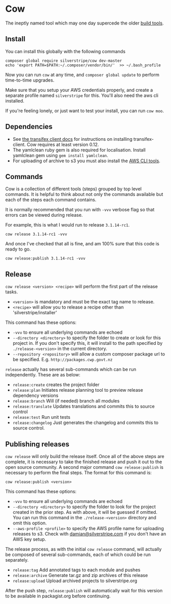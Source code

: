 # Cow

The ineptly named tool which may one day supercede the older [build tools](https://github.com/silverstripe/silverstripe-buildtools).

## Install

You can install this globally with the following commands

```
composer global require silverstripe/cow dev-master
echo 'export PATH=$PATH:~/.composer/vendor/bin/'  >> ~/.bash_profile
```

Now you can run `cow` at any time, and `composer global update` to perform time-to-time upgrades.

Make sure that you setup your AWS credentials properly, and create a separate profile named `silverstripe`
for this. You'll also need the aws cli installed.

If you're feeling lonely, or just want to test your install, you can run `cow moo`.

## Dependencies

* See [the transifex client docs](https://github.com/transifex/transifex-client) for instructions on
  installing transifex-client. Cow requires at least version 0.12.
* The yamlclean ruby gem is also required for localisation. Install yamlclean gem using `gem install yamlclean`.
* For uploading of archive to s3 you must also install the
  [AWS CLI tools](http://docs.aws.amazon.com/cli/latest/userguide/installing.html).

## Commands

Cow is a collection of different tools (steps) grouped by top level commands. It is helpful to think about
not only the commands available but each of the steps each command contains.

It is normally recommended that you run with `-vvv` verbose flag so that errors can be viewed during release.

For example, this is what I would run to release `3.1.14-rc1`.

```
cow release 3.1.14-rc1 -vvv
```

And once I've checked that all is fine, and am 100% sure that this code is ready to go.

```
cow release:publish 3.1.14-rc1 -vvv
```

## Release

`cow release <version> <recipe>` will perform the first part of the release tasks.

* `<version>` is mandatory and must be the exact tag name to release.
* `<recipe>` will allow you to release a recipe other than 'silverstripe/installer'

This command has these options:

* `-vvv` to ensure all underlying commands are echoed
* `--directory <directory>` to specify the folder to create or look for this project in. If you don't specify this,
it will install to the path specified by `./release-<version>` in the current directory.
* `--repository <repository>` will allow a custom composer package url to be specified. E.g. `http://packages.cwp.govt.nz`

`release` actually has several sub-commands which can be run independently. These are as below:

* `release:create` creates the project folder
* `release:plan` Initiates release planning tool to preview release dependency versions
* `release:branch` Will (if needed) branch all modules
* `release:translate` Updates translations and commits this to source control
* `release:test` Run unit tests
* `release:changelog` Just generates the changelog and commits this to source control.

## Publishing releases

`cow release` will only build the release itself. Once all of the above steps are complete, it is necessary
to take the finished release and push it out to the open source community. A second major command `cow release:publish`
is necessary to perform the final steps. The format for this command is:

`cow release:publish <version>`

This command has these options:

* `-vvv` to ensure all underlying commands are echoed
* `--directory <directory>` to specify the folder to look for the project created in the prior step. As with
  above, it will be guessed if omitted. You can run this command in the `./release-<version>` directory and
  omit this option.
* `--aws-profile <profile>` to specify the AWS profile name for uploading releases to s3. Check with
  damian@silverstripe.com if you don't have an AWS key setup.

The release process, as with the initial `cow release` command, will actually be composed of several sub-commands,
each of which could be run separately.

* `release:tag` Add annotated tags to each module and pushes
* `release:archive` Generate tar.gz and zip archives of this release
* `release:upload` Upload archived projects to silverstripe.org

After the push step, `release:publish` will automatically wait for this version to be available in packagist.org
before continuing.
